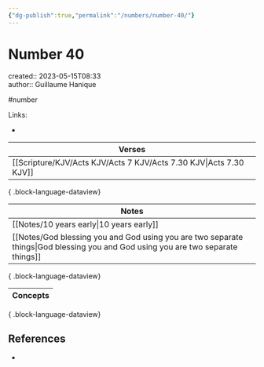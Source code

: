 ```yaml
---
{"dg-publish":true,"permalink":"/numbers/number-40/"}
---
```



# Number 40

created:: 2023-05-15T08:33  
author:: Guillaume Hanique

#number

Links:

- 

| Verses                                                                |
| --------------------------------------------------------------------- |
| [[Scripture/KJV/Acts KJV/Acts 7 KJV/Acts 7.30 KJV\|Acts 7.30 KJV]] |

{ .block-language-dataview}

| Notes                                                                                                                               |
| ----------------------------------------------------------------------------------------------------------------------------------- |
| [[Notes/10 years early\|10 years early]]                                                                                         |
| [[Notes/God blessing you and God using you are two separate things\|God blessing you and God using you are two separate things]] |

{ .block-language-dataview}

| Concepts |
| -------- |

{ .block-language-dataview}

## References

- 
